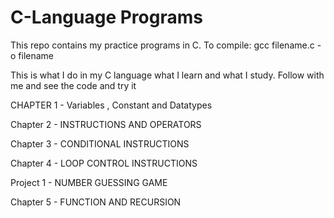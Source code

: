 # C-Language Programs
This repo contains my practice programs in C. 
To compile: gcc filename.c -o filename

This is what I do in my C language what I learn and what I study. Follow with me and see the code and try it

CHAPTER 1 - Variables , Constant and Datatypes

Chapter 2 - INSTRUCTIONS AND OPERATORS

Chapter 3 - CONDITIONAL INSTRUCTIONS

Chapter 4 - LOOP CONTROL INSTRUCTIONS

Project 1 - NUMBER GUESSING GAME

Chapter 5 - FUNCTION AND RECURSION

